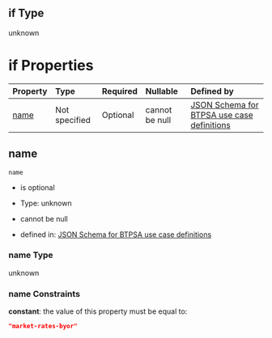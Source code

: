 ## if Type

unknown

# if Properties

| Property      | Type          | Required | Nullable       | Defined by                                                                                                                                                                                                        |
| :------------ | :------------ | :------- | :------------- | :---------------------------------------------------------------------------------------------------------------------------------------------------------------------------------------------------------------- |
| [name](#name) | Not specified | Optional | cannot be null | [JSON Schema for BTPSA use case definitions](btpsa-usecase-properties-services-items-allof-1-then-allof-58-if-properties-name.md "undefined#/properties/services/items/allOf/1/then/allOf/58/if/properties/name") |

## name



`name`

*   is optional

*   Type: unknown

*   cannot be null

*   defined in: [JSON Schema for BTPSA use case definitions](btpsa-usecase-properties-services-items-allof-1-then-allof-58-if-properties-name.md "undefined#/properties/services/items/allOf/1/then/allOf/58/if/properties/name")

### name Type

unknown

### name Constraints

**constant**: the value of this property must be equal to:

```json
"market-rates-byor"
```
